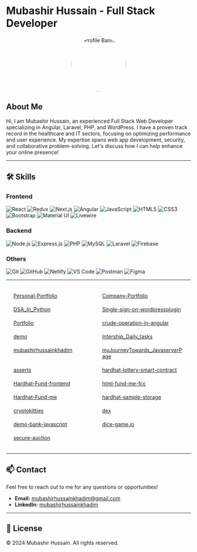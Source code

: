# Mubashir Hussain - Full Stack Developer

<p align="center">
  <img src="https://mubashirhussain.netlify.app/static/media/profile.4bfa714456720f77f5ca.jpg" alt="Profile Banner" width="150" style="border-radius: 50%;">
</p>

## About Me

Hi, I am Mubashir Hussain, an experienced Full Stack Web Developer specializing in Angular, Laravel, PHP, and WordPress. I have a proven track record in the healthcare and IT sectors, focusing on optimizing performance and user experience. My expertise spans web app development, security, and collaborative problem-solving. Let's discuss how I can help enhance your online presence!

---

## 🛠 Skills

### Frontend
![React](https://img.shields.io/badge/-React-61DAFB?style=flat-square&logo=react&logoColor=white)
![Redux](https://img.shields.io/badge/-Redux-764ABC?style=flat-square&logo=redux&logoColor=white)
![Next.js](https://img.shields.io/badge/-Next.js-000000?style=flat-square&logo=nextdotjs&logoColor=white)
![Angular](https://img.shields.io/badge/-Angular-DD0031?style=flat-square&logo=angular&logoColor=white)
![JavaScript](https://img.shields.io/badge/-JavaScript-F7DF1E?style=flat-square&logo=javascript&logoColor=black)
![HTML5](https://img.shields.io/badge/-HTML5-E34F26?style=flat-square&logo=html5&logoColor=white)
![CSS3](https://img.shields.io/badge/-CSS3-1572B6?style=flat-square&logo=css3)
![Bootstrap](https://img.shields.io/badge/-Bootstrap-563D7C?style=flat-square&logo=bootstrap)
![Material UI](https://img.shields.io/badge/-Material%20UI-0081CB?style=flat-square&logo=material-ui)
![Livewire](https://img.shields.io/badge/-Livewire-4E56A6?style=flat-square&logo=livewire)

### Backend
![Node.js](https://img.shields.io/badge/-Node.js-339933?style=flat-square&logo=nodedotjs&logoColor=white)
![Express.js](https://img.shields.io/badge/-Express.js-000000?style=flat-square&logo=express&logoColor=white)
![PHP](https://img.shields.io/badge/-PHP-777BB4?style=flat-square&logo=php&logoColor=white)
![MySQL](https://img.shields.io/badge/-MySQL-4479A1?style=flat-square&logo=mysql&logoColor=white)
![Laravel](https://img.shields.io/badge/-Laravel-FF2D20?style=flat-square&logo=laravel&logoColor=white)
![Firebase](https://img.shields.io/badge/-Firebase-FFCA28?style=flat-square&logo=firebase&logoColor=black)

### Others
![Git](https://img.shields.io/badge/-Git-F05032?style=flat-square&logo=git&logoColor=white)
![GitHub](https://img.shields.io/badge/-GitHub-181717?style=flat-square&logo=github)
![Netlify](https://img.shields.io/badge/-Netlify-00C7B7?style=flat-square&logo=netlify&logoColor=white)
![VS Code](https://img.shields.io/badge/-VS%20Code-007ACC?style=flat-square&logo=visual-studio-code&logoColor=white)
![Postman](https://img.shields.io/badge/-Postman-FF6C37?style=flat-square&logo=postman&logoColor=white)
![Figma](https://img.shields.io/badge/-Figma-F24E1E?style=flat-square&logo=figma&logoColor=white)


---

<div class="projects-grid">
    <div class="project-item">
        <a href="https://github.com/mubashirhussainkhadim/Personal-Portfolio" target="_blank">Personal-Portfolio</a>
    </div>
    <div class="project-item">
        <a href="https://github.com/mubashirhussainkhadim/Company-Portfolio" target="_blank">Company-Portfolio</a>
    </div>
    <div class="project-item">
        <a href="https://github.com/mubashirhussainkhadim/DSA_In_Python" target="_blank">DSA_In_Python</a>
    </div>
    <div class="project-item">
        <a href="https://github.com/mubashirhussainkhadim/Single-sign-on-wordpressplugin" target="_blank">Single-sign-on-wordpressplugin</a>
    </div>
    <div class="project-item">
        <a href="https://github.com/mubashirhussainkhadim/Portfolio" target="_blank">Portfolio</a>
    </div>
    <div class="project-item">
        <a href="https://github.com/mubashirhussainkhadim/crude-operation-in-angular" target="_blank">crude-operation-in-angular</a>
    </div>
    <div class="project-item">
        <a href="https://github.com/mubashirhussainkhadim/demo" target="_blank">demo</a>
    </div>
    <div class="project-item">
        <a href="https://github.com/mubashirhussainkhadim/Intership_Daily_tasks" target="_blank">Intership_Daily_tasks</a>
    </div>
    <div class="project-item">
        <a href="https://github.com/mubashirhussainkhadim/mubashirhussainkhadim" target="_blank">mubashirhussainkhadim</a>
    </div>
    <div class="project-item">
        <a href="https://github.com/mubashirhussainkhadim/myJourneyTowards_JavaserverPage" target="_blank">myJourneyTowards_JavaserverPage</a>
    </div>
    <div class="project-item">
        <a href="https://github.com/mubashirhussainkhadim/asserts" target="_blank">asserts</a>
    </div>
    <div class="project-item">
        <a href="https://github.com/mubashirhussainkhadim/hardhat-lottery-smart-contract" target="_blank">hardhat-lottery-smart-contract</a>
    </div>
    <div class="project-item">
        <a href="https://mubashirhussainkhadim.github.io/Hardhat-Fund-frontend/" target="_blank">Hardhat-Fund-frontend</a>
    </div>
    <div class="project-item">
        <a href="https://mubashirhussainkhadim.github.io/html-fund-me-fcc/" target="_blank">html-fund-me-fcc</a>
    </div>
    <div class="project-item">
        <a href="https://github.com/mubashirhussainkhadim/Hardhat-Fund-me" target="_blank">Hardhat-Fund-me</a>
    </div>
    <div class="project-item">
        <a href="https://github.com/mubashirhussainkhadim/hardhat-sample-storage" target="_blank">hardhat-sample-storage</a>
    </div>
    <div class="project-item">
        <a href="https://github.com/mubashirhussainkhadim/cryptokitties" target="_blank">cryptokitties</a>
    </div>
    <div class="project-item">
        <a href="https://github.com/mubashirhussainkhadim/dex" target="_blank">dex</a>
    </div>
    <div class="project-item">
        <a href="https://github.com/mubashirhussainkhadim/demo-bank-javascript" target="_blank">demo-bank-javascript</a>
    </div>
    <div class="project-item">
        <a href="https://mubashirhussainkhadim.github.io/dice-game.io/" target="_blank">dice-game.io</a>
    </div>
    <div class="project-item">
        <a href="https://github.com/mubashirhussainkhadim/secure-auction" target="_blank">secure-auction</a>
    </div>
</div>
<style>
.projects-grid {
    display: grid;
    grid-template-columns: repeat(auto-fill, minmax(200px, 1fr));
    gap: 20px;
    padding: 20px;
}

.project-item {
    background-color: #f8f9fa;
    padding: 15px;
    border-radius: 8px;
    text-align: center;
    box-shadow: 0 2px 5px rgba(0, 0, 0, 0.1);
    transition: transform 0.3s ease, box-shadow 0.3s ease;
}

.project-item:hover {
    transform: translateY(-5px);
    box-shadow: 0 4px 15px rgba(0, 0, 0, 0.2);
}

.project-item a {
    text-decoration: none;
    color: #007bff;
    font-weight: 600;
}

.project-item a:hover {
    text-decoration: underline;
}

</style>

---

## 📫 Contact

Feel free to reach out to me for any questions or opportunities!

- **Email:** [mubashirhussainkhadim@gmail.com](mailto:mubashirhussainkhadim@gmail.com)
- **LinkedIn:** [mubashirhussainkhadim](https://linkedin.com/in/mubashirhussainkhadim)

---

## 📝 License

© 2024 Mubashir Hussain. All rights reserved.
